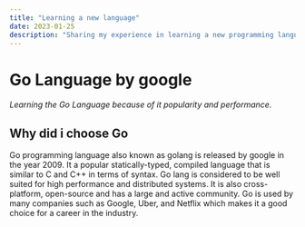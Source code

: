 ```yaml
---
title: "Learning a new language"
date: 2023-01-25
description: "Sharing my experience in learning a new programming language"
---
```


# Go Language by google
_Learning the Go Language because of it popularity and performance._

## Why did i choose Go
Go programming language also known as golang is released by google in the year 2009. It a popular statically-typed, compiled language that is similar to C and C++ in terms of syntax. Go lang is considered to be well suited for high performance and distributed systems. It is also cross-platform, open-source and has a large and active community. Go is used by many companies such as Google, Uber, and Netflix which makes it a good choice for a career in the industry.